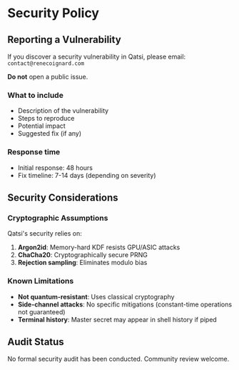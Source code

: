 # Security Policy

## Reporting a Vulnerability

If you discover a security vulnerability in Qatsi, please email: `contact@renecoignard.com`

**Do not** open a public issue.

### What to include

- Description of the vulnerability
- Steps to reproduce
- Potential impact
- Suggested fix (if any)

### Response time

- Initial response: 48 hours
- Fix timeline: 7-14 days (depending on severity)

## Security Considerations

### Cryptographic Assumptions

Qatsi's security relies on:

1. **Argon2id**: Memory-hard KDF resists GPU/ASIC attacks
2. **ChaCha20**: Cryptographically secure PRNG
3. **Rejection sampling**: Eliminates modulo bias

### Known Limitations

- **Not quantum-resistant**: Uses classical cryptography
- **Side-channel attacks**: No specific mitigations (constant-time operations not guaranteed)
- **Terminal history**: Master secret may appear in shell history if piped

## Audit Status

No formal security audit has been conducted. Community review welcome.
